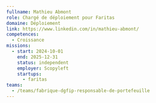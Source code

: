 ```yaml
---
fullname: Mathieu Abmont
role: Chargé de déploiement pour Faritas
domaine: Déploiement
link: https://www.linkedin.com/in/mathieu-abmont/
competences:
  - Croissance
missions:
  - start: 2024-10-01
    end: 2025-12-31
    status: independent
    employer: Scopyleft
    startups:
      - faritas
teams:
  - /teams/fabrique-dgfip-responsable-de-portefeuille
---
```

